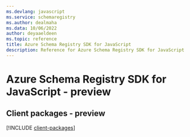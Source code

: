```yaml
---
ms.devlang: javascript
ms.service: schemaregistry
ms.author: dealmaha
ms.data: 10/06/2022
author: deyaaeldeen
ms.topic: reference
title: Azure Schema Registry SDK for JavaScript
description: Reference for Azure Schema Registry SDK for JavaScript
---
```

# Azure Schema Registry SDK for JavaScript - preview

## Client packages - preview
[!INCLUDE [client-packages](schema-registry-client-index.md)]